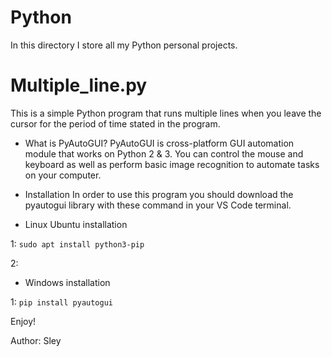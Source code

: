# Python
In this directory I store all my Python personal projects.

# Multiple_line.py
This is a simple Python program that runs multiple lines
when you leave the cursor for the period of time stated in the program.


- What is PyAutoGUI?
PyAutoGUI is cross-platform GUI automation module that works on Python 2 & 3. You can control the mouse and keyboard as well as perform basic image recognition to automate tasks on your computer.


- Installation 
In order to use this program you should download the pyautogui library with these command in your VS Code terminal.

- Linux Ubuntu installation

1: ```sudo apt install python3-pip```

2: 

- Windows installation

1: ```pip install pyautogui```


Enjoy!

Author: Sley
